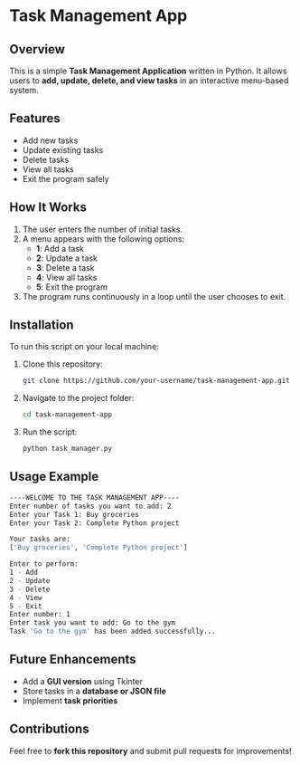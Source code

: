 # Task Management App

## Overview
This is a simple **Task Management Application** written in Python. It allows users to **add, update, delete, and view tasks** in an interactive menu-based system.

## Features
- Add new tasks
- Update existing tasks
- Delete tasks
- View all tasks
- Exit the program safely

## How It Works
1. The user enters the number of initial tasks.
2. A menu appears with the following options:
   - **1**: Add a task
   - **2**: Update a task
   - **3**: Delete a task
   - **4**: View all tasks
   - **5**: Exit the program
3. The program runs continuously in a loop until the user chooses to exit.

## Installation
To run this script on your local machine:

1. Clone this repository:
   ```bash
   git clone https://github.com/your-username/task-management-app.git
   ```
2. Navigate to the project folder:
   ```bash
   cd task-management-app
   ```
3. Run the script:
   ```bash
   python task_manager.py
   ```

## Usage Example
```bash
----WELCOME TO THE TASK MANAGEMENT APP----
Enter number of tasks you want to add: 2
Enter your Task 1: Buy groceries
Enter your Task 2: Complete Python project

Your tasks are:
['Buy groceries', 'Complete Python project']

Enter to perform:
1 - Add
2 - Update
3 - Delete
4 - View
5 - Exit
Enter number: 1
Enter task you want to add: Go to the gym
Task 'Go to the gym' has been added successfully...
```

## Future Enhancements
- Add a **GUI version** using Tkinter
- Store tasks in a **database or JSON file**
- Implement **task priorities**

## Contributions
Feel free to **fork this repository** and submit pull requests for improvements!





